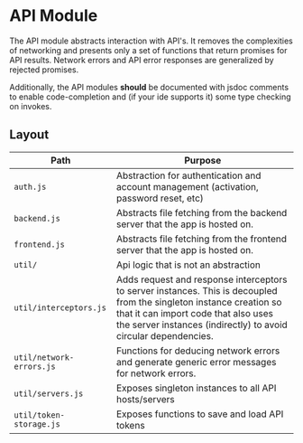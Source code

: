 # API Module

The API module abstracts interaction with API's.
It removes the complexities of networking and presents only a set of functions that return promises for API results.
Network errors and API error responses are generalized by rejected promises.

Additionally, the API modules **should** be documented with jsdoc comments to enable code-completion and (if your ide supports it) some type checking on invokes.

## Layout

Path | Purpose
--- | ---
`auth.js` | Abstraction for authentication and account management (activation, password reset, etc)
`backend.js` | Abstracts file fetching from the backend server that the app is hosted on.
`frontend.js` | Abstracts file fetching from the frontend server that the app is hosted on.
`util/` | Api logic that is not an abstraction
`util/interceptors.js` | Adds request and response interceptors to server instances. This is decoupled from the singleton instance creation so that it can import code that also uses the server instances (indirectly) to avoid circular dependencies.
`util/network-errors.js` | Functions for deducing network errors and generate generic error messages for network errors.
`util/servers.js` | Exposes singleton instances to all API hosts/servers
`util/token-storage.js` | Exposes functions to save and load API tokens


